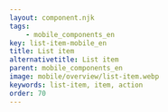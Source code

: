 ```yaml
---
layout: component.njk
tags: 
    - mobile_components_en
key: list-item-mobile_en
title: List item
alternativetitle: List item
parent: mobile_components_en
image: mobile/overview/list-item.webp
keywords: list-item, item, action
order: 70
---
```


